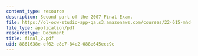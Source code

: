```yaml
---
content_type: resource
description: Second part of the 2007 Final Exam.
file: https://ol-ocw-studio-app-qa.s3.amazonaws.com/courses/22-615-mhd-theory-of-fusion-systems-spring-2007/8861638eef62e8c784e2088e645ecc9c_final_2.pdf
file_type: application/pdf
resourcetype: Document
title: final_2.pdf
uid: 8861638e-ef62-e8c7-84e2-088e645ecc9c
---
```

